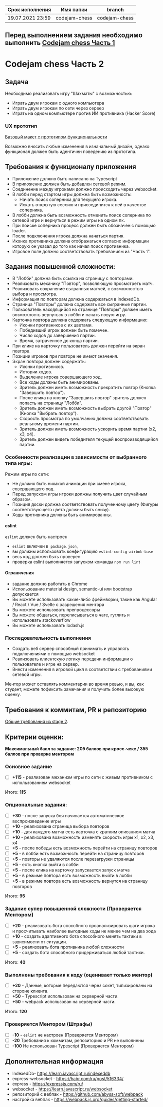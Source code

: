 | Срок исполнения  | Имя папки     | branch        |
| ---------------- | ------------- | ------------- |
| 19.07.2021 23:59 | codejam-chess | codejam-chess |

## Перед выполнением задания необходимо выполнить [Codejam chess Часть 1](codejam-chess-part-one.md)

# Codejam chess Часть 2

## Задача

Необходимо реализовать игру "Шахматы" с возможностью:

- Играть двум игрокам с одного компьютера
- Играть двум игрокам по сети через сервер
- Играть на одном компьютере против ИИ противника (Hacker Score)

### UX прототип

[Базовый макет с прототипом функциональности](https://www.figma.com/file/evlqVrepoIieC5KiVcRFYt/Chess)

Возможно вносить любые изменения в изначальный дизайн, однако функционал должен быть идентичен поведению из прототипа.

## Требования к функционалу приложения

- Приложение должно быть написано на Typescript
- В приложение должен быть добавлен сетевой режим.
- Соединение между игроками должно происходить через websocket.
- В лобби перед стартом игры должна быть возможность:
  - Начать поиск соперника для текущего игрока.
  - Искать открытую сессию и присоединится к ней в качестве соперника.
- В лобби должна быть возможность отменить поиск соперника по сетевой игре и вернуться в режим игры на одном пк.
- При поиске соперника процесс должен быть обозначен с помощью loader.
- После подключения игрока должна начаться партия.
- Иконка противника должна отображаться согласно информации которую он указал до того как начал поиск противника.
- Игровое поле должно соответствовать требованиям из "Часть 1".

## Задания повышенной сложности:

- В "Лобби" должна быть ссылка на страницу с повторами.
- Реализовать механику "Повтор", позволяющую просмотреть матч.
- Реализовать сохранение сыгранных матчей, с возможностью выбора и просмотра.
- Информация по повторам должна содержаться в indexedDb.
- Страница "Повторы" должна содержать все сыгранные партии.
- Пользователь находящийся на странице "Повторы" должен иметь возможность вернуться в лобби и начать новую игру.
- Карточка повтора должна содержать следующую информацию:
  - Иконки противников с их цветами.
  - Победивший игрок должен быть помечен.
  - Число ходов до завершения партии.
  - Время, затраченное до конца партии.
- При клике на карточку пользователь должен перейти на экран повтора.
- Позиции игроков при повторе не имеют значения.
- Экран повтора должен содержать:
  - Иконки противников.
  - Истории ходов.
  - Выделение игрока совершающего ход.
  - Все ходы должны быть анимированы.
  - Зритель должен иметь возможность прекратить повтор (Кнопка "Завершить повтор").
  - После клика на кнопку "Завершить повтор" зритель должен попасть на страницу "Лобби".
  - Зритель должен иметь возможность выбрать другой "Повтор" (Кнопка "Выбрать повтор").
  - Скорость просмотра по умолчанию должна соответствовать реальному времени партии.
  - Зритель должен иметь возможность ускорить время партии (x2, x3, x4).
  - Зритель должен видеть победителя текущей воспроизводящийся партии.

### Особенности реализации в зависимости от выбранного типа игры:

Режим игры по сети:

- Не должно быть никакой анимации при смене игрока, совершающего ход.
- Перед запуском игры игроки должны получить цвет случайным образом.
- Позиция доски должна соответствовать полученному цвету (Фигуры соответствующего цвета должны быть снизу).
- Ходы противника должны быть анимированны.

#### eslint

`eslint` должен быть настроен

- `eslint` включен в` package.json`,
- вы должны использовать конфигурацию `eslint-config-airbnb-base`
- весь код должен быть проверен
- проверка eslint выполняется запуском команды `npm run lint`

#### Ограничения

- задание должно работать в Chrome
- Использование material design, semantic-ui или bootstrap допускается
- Вы можете использовать какие-либо фреймворки, такие как Angular / React / Vue / Svelte с разрешения ментора
- Вы можете использовать препроцессоры
- Вы можете общаться, переписываться в чате, гуглить и использовать stackoverflow
- Вы можете использовать lodash.js

### Последовательность выполнения

- Создать веб сервер способный принимать и управлять подключениями с помощью websocket
- Реализовать клиентскую логику передачи информации о пользователе и игре на сервер.
- Внести изменения в игровой цикл в соответствии с требованиями сетевой игры.

Ментор может оставлять комментарии во время ревью, и вы, как студент, можете пофиксить замечания и получить более высокую оценку.

## Требования к коммитам, PR и репозиторию

[Общие требования из stage 2](https://github.com/rolling-scopes-school/docs/blob/master/docs/stage2.md).

## Критерии оценки:

**Максимальный балл за задание: 205 баллов при кросс-чеке / 355 баллов при проверке ментором**

### Основное задание

- [ ] **+115** - реализован механизм игры по сети с живым противником с использованием websocket

Итого: **115**

### Опциональные задания:

- [ ] **+30** - после запуска боя начинается автоматическое воспроизведение игры
- [ ] **+10** - реализована страница выбора повторов
- [ ] **+10** - для каждого матча есть карточка с кратким описанием матча
- [ ] **+10** - реализована возможность изменять скорость игры x1, x2, x3, x4
- [ ] **+5** - после победы есть возможность перейти на страницу повторов
- [ ] **+5** - в лобби есть возможность перейти на страницу повторов
- [ ] **+5** - повторы не удаляются после перезагрузки страницы
- [ ] **+5** - есть кнопка выйти в лобби
- [ ] **+5** - после клика на карточку запускается запуск матча
- [ ] **+5** - в режиме повтора есть возможность выйти в лобби
- [ ] **+5** - в режиме повтора есть возможность вернутся на страницу повторов

Итого: **95**

### Задание супер повышенной сложности (Проверяется Ментором)

- [ ] **+20** - реализовать бота способного проанализировать шаги игрока и просчитывать наиболее выгодные ходы не менее чем на два хода
- [ ] **+10** - создать адаптивного бота способного менять тактики в зависимости от ситуации.
- [ ] **+5** - реализовать бота противника любой сложности
- [ ] **+5** - создать бота способного придерживаться любой тактики.

Итого: **40**

### Выполнены требования к коду (оценивает только ментор)

- [ ] **+20** - Данные, которые передаются через сокет, типизированы на стороне клиента.
- [ ] **+50** - Typescript использован на серверной части.
- [ ] **+50** - webpack использован на серверной части.

Итого: **120**

### Проверяется Ментором (Штрафы)

- [ ] **-10** - `eslint` не настроен (Проверяется Ментором)
- [ ] **-20** Требования к коммитам, репозиторию и PR не выполнены
- [ ] **-100** Не использован Typescript (Проверяется Ментором)

## Дополнительная информация

- IndexedDb- https://learn.javascript.ru/indexeddb
- express-websocket - https://habr.com/ru/post/516334/
- express - https://expressjs.com/ru/
- websocket - https://learn.javascript.ru/websocket
- репозиторий с вебпак - https://github.com/abyss-soft/webpack
- настройка вебпак - https://webpack.js.org/guides/getting-started/

